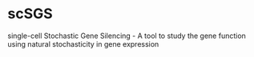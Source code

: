 # scSGS
single-cell Stochastic Gene Silencing - A tool to study the gene function using natural stochasticity in gene expression
